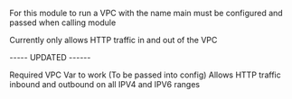 For this module to run a VPC with the name main must be configured and passed when calling module

Currently only allows HTTP traffic in and out of the VPC

----- UPDATED ------

Required VPC Var to work (To be passed into config)
Allows HTTP traffic inbound and outbound on all IPV4 and IPV6 ranges